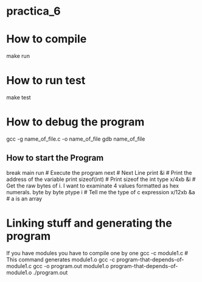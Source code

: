 
# practica_6

# How to compile
make run

# How to run test
make test

# How to debug the program
gcc -g name_of_file.c -o name_of_file
gdb name_of_file

## How to start the Program
break main
run # Execute the program
next # Next Line
print &i # Print the address of the variable
print sizeof(int) # Print sizeof the int type
x/4xb &i # Get the raw bytes of i. I want to examinate 4 values formatted as hex numerals. byte by byte
ptype i # Tell me the type of c expression
x/12xb &a # a is an array

# Linking stuff and generating the program

If you have modules you have to compile one by one
gcc -c module1.c # This command generates module1.o
gcc -c program-that-depends-of-module1.c
gcc -o program.out module1.o program-that-depends-of-module1.o
./program.out

